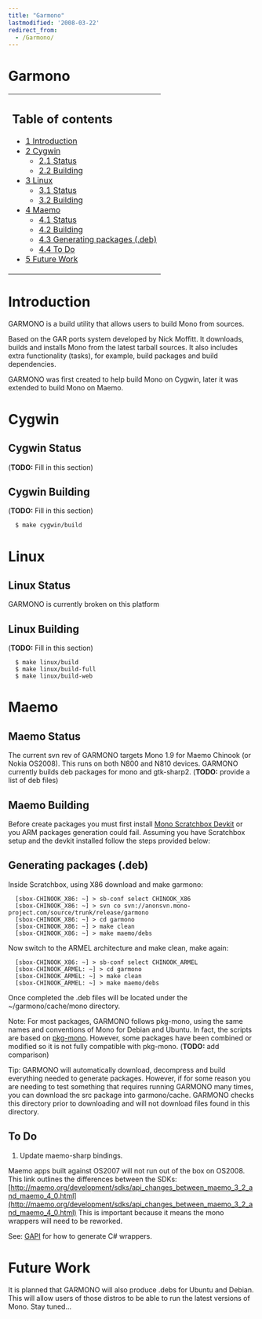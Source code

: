 ```yaml
---
title: "Garmono"
lastmodified: '2008-03-22'
redirect_from:
  - /Garmono/
---
```


Garmono
=======

<table>
<col width="100%" />
<tbody>
<tr class="odd">
<td align="left"><h2>Table of contents</h2>
<ul>
<li><a href="#introduction">1 Introduction</a></li>
<li><a href="#cygwin">2 Cygwin</a>
<ul>
<li><a href="#status">2.1 Status</a></li>
<li><a href="#building">2.2 Building</a></li>
</ul></li>
<li><a href="#linux">3 Linux</a>
<ul>
<li><a href="#status_2">3.1 Status</a></li>
<li><a href="#building_2">3.2 Building</a></li>
</ul></li>
<li><a href="#maemo">4 Maemo</a>
<ul>
<li><a href="#status_3">4.1 Status</a></li>
<li><a href="#building_3">4.2 Building</a></li>
<li><a href="#generating-packages-deb">4.3 Generating packages (.deb)</a></li>
<li><a href="#to-do">4.4 To Do</a></li>
</ul></li>
<li><a href="#future-work">5 Future Work</a></li>
</ul></td>
</tr>
</tbody>
</table>

Introduction
============

GARMONO is a build utility that allows users to build Mono from sources.

Based on the GAR ports system developed by Nick Moffitt. It downloads, builds and installs Mono from the latest tarball sources. It also includes extra functionality (tasks), for example, build packages and build dependencies.

GARMONO was first created to help build Mono on Cygwin, later it was extended to build Mono on Maemo.

Cygwin
======

Cygwin Status
-------------

(**TODO:** Fill in this section)

Cygwin Building
---------------

(**TODO:** Fill in this section)

      $ make cygwin/build

Linux
=====

Linux Status
------------

GARMONO is currently broken on this platform

Linux Building
--------------

(**TODO:** Fill in this section)

      $ make linux/build
      $ make linux/build-full
      $ make linux/build-web

Maemo
=====

Maemo Status
------------

The current svn rev of GARMONO targets Mono 1.9 for Maemo Chinook (or Nokia OS2008). This runs on both N800 and N810 devices. GARMONO currently builds deb packages for mono and gtk-sharp2. (**TODO:** provide a list of deb files)

Maemo Building
-------------

Before create packages you must first install [Mono Scratchbox Devkit](/Scratchbox "Scratchbox") or you ARM packages generation could fail. Assuming you have Scratchbox setup and the devkit installed follow the steps provided below:

Generating packages (.deb)
--------------------------

Inside Scratchbox, using X86 download and make garmono:

      [sbox-CHINOOK_X86: ~] > sb-conf select CHINOOK_X86
      [sbox-CHINOOK_X86: ~] > svn co svn://anonsvn.mono-project.com/source/trunk/release/garmono
      [sbox-CHINOOK_X86: ~] > cd garmono
      [sbox-CHINOOK_X86: ~] > make clean
      [sbox-CHINOOK_X86: ~] > make maemo/debs

Now switch to the ARMEL architecture and make clean, make again:

      [sbox-CHINOOK_X86: ~] > sb-conf select CHINOOK_ARMEL
      [sbox-CHINOOK_ARMEL: ~] > cd garmono
      [sbox-CHINOOK_ARMEL: ~] > make clean
      [sbox-CHINOOK_ARMEL: ~] > make maemo/debs

Once completed the .deb files will be located under the \~/garmono/cache/mono directory.

Note: For most packages, GARMONO follows pkg-mono, using the same names and conventions of Mono for Debian and Ubuntu. In fact, the scripts are based on [pkg-mono](http://pkg-mono.alioth.debian.org/). However, some packages have been combined or modified so it is not fully compatible with pkg-mono. (**TODO:** add comparison)

Tip: GARMONO will automatically download, decompress and build everything needed to generate packages. However, if for some reason you are needing to test something that requires running GARMONO many times, you can download the src package into garmono/cache. GARMONO checks this directory prior to downloading and will not download files found in this directory.

To Do
-----

1. Update maemo-sharp bindings.

Maemo apps built against OS2007 will not run out of the box on OS2008. This link outlines the differences between the SDKs: [http://maemo.org/development/sdks/api_changes_between_maemo_3_2_and_maemo_4_0.html](http://maemo.org/development/sdks/api_changes_between_maemo_3_2_and_maemo_4_0.html) This is important because it means the mono wrappers will need to be reworked.

See: [GAPI](/GAPI "GAPI") for how to generate C# wrappers.

Future Work
===========

It is planned that GARMONO will also produce .debs for Ubuntu and Debian. This will allow users of those distros to be able to run the latest versions of Mono. Stay tuned...

